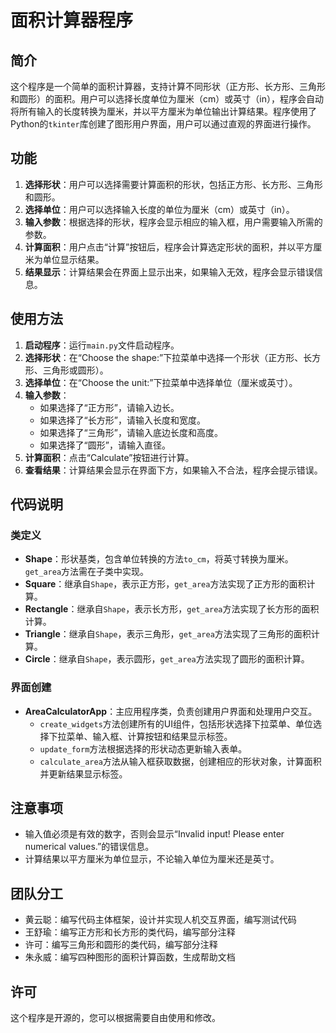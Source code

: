 # 面积计算器程序

## 简介

这个程序是一个简单的面积计算器，支持计算不同形状（正方形、长方形、三角形和圆形）的面积。用户可以选择长度单位为厘米（cm）或英寸（in），程序会自动将所有输入的长度转换为厘米，并以平方厘米为单位输出计算结果。程序使用了Python的`tkinter`库创建了图形用户界面，用户可以通过直观的界面进行操作。

## 功能

1. **选择形状**：用户可以选择需要计算面积的形状，包括正方形、长方形、三角形和圆形。
2. **选择单位**：用户可以选择输入长度的单位为厘米（cm）或英寸（in）。
3. **输入参数**：根据选择的形状，程序会显示相应的输入框，用户需要输入所需的参数。
4. **计算面积**：用户点击“计算”按钮后，程序会计算选定形状的面积，并以平方厘米为单位显示结果。
5. **结果显示**：计算结果会在界面上显示出来，如果输入无效，程序会显示错误信息。

## 使用方法

1. **启动程序**：运行`main.py`文件启动程序。
2. **选择形状**：在“Choose the shape:”下拉菜单中选择一个形状（正方形、长方形、三角形或圆形）。
3. **选择单位**：在“Choose the unit:”下拉菜单中选择单位（厘米或英寸）。
4. **输入参数**：
    - 如果选择了“正方形”，请输入边长。
    - 如果选择了“长方形”，请输入长度和宽度。
    - 如果选择了“三角形”，请输入底边长度和高度。
    - 如果选择了“圆形”，请输入直径。
5. **计算面积**：点击“Calculate”按钮进行计算。
6. **查看结果**：计算结果会显示在界面下方，如果输入不合法，程序会提示错误。

## 代码说明

### 类定义

- **Shape**：形状基类，包含单位转换的方法`to_cm`，将英寸转换为厘米。`get_area`方法需在子类中实现。
- **Square**：继承自`Shape`，表示正方形，`get_area`方法实现了正方形的面积计算。
- **Rectangle**：继承自`Shape`，表示长方形，`get_area`方法实现了长方形的面积计算。
- **Triangle**：继承自`Shape`，表示三角形，`get_area`方法实现了三角形的面积计算。
- **Circle**：继承自`Shape`，表示圆形，`get_area`方法实现了圆形的面积计算。

### 界面创建

- **AreaCalculatorApp**：主应用程序类，负责创建用户界面和处理用户交互。
    - `create_widgets`方法创建所有的UI组件，包括形状选择下拉菜单、单位选择下拉菜单、输入框、计算按钮和结果显示标签。
    - `update_form`方法根据选择的形状动态更新输入表单。
    - `calculate_area`方法从输入框获取数据，创建相应的形状对象，计算面积并更新结果显示标签。

## 注意事项

- 输入值必须是有效的数字，否则会显示“Invalid input! Please enter numerical values.”的错误信息。
- 计算结果以平方厘米为单位显示，不论输入单位为厘米还是英寸。

## 团队分工
- 黄云聪：编写代码主体框架，设计并实现人机交互界面，编写测试代码
- 王舒瑜：编写正方形和长方形的类代码，编写部分注释
- 许可：编写三角形和圆形的类代码，编写部分注释
- 朱永威：编写四种图形的面积计算函数，生成帮助文档

## 许可

这个程序是开源的，您可以根据需要自由使用和修改。

